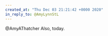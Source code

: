 ```yaml
---
created_at: "Thu Dec 03 21:21:42 +0000 2020"
in_reply_to: @AmyLynnStL
---
```


@AmyAThatcher Also, today.